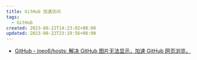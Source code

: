 ```yaml
---
title: GitHub 加速访问
tags:
  - GitHub
created: 2023-08-22T14:23:02+08:00
updated: 2023-08-22T23:19:56+08:00
---
```


- [GitHub - ineo6/hosts: 解决 GitHub 图片无法显示，加速 GitHub 网页浏览。](https://github.com/ineo6/hosts)
